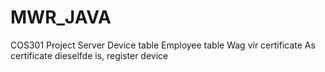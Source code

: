 MWR_JAVA
========

COS301 Project Server
	Device table
	Employee table
	Wag vir certificate
	As certificate dieselfde is, register device

